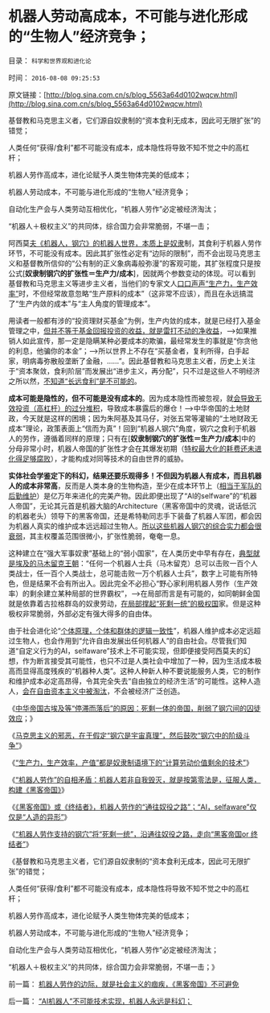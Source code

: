 # 机器人劳动高成本，不可能与进化形成的“生物人”经济竞争；

目录： `科学和世界观和进化论` 

时间： `2016-08-08 09:25:53` 

原文链接：[http://blog.sina.com.cn/s/blog_5563a64d0102wqcw.html](http://blog.sina.com.cn/s/blog_5563a64d0102wqcw.html)

基督教和马克思主义者，它们源自奴隶制的“资本食利无成本，因此可无限扩张”的错觉；

人类任何“获得/食利”都不可能没有成本，成本隐性将导致不知不觉之中的高杠杆；

机器人劳作高成本，进化论赋予人类生物体完美的低成本；

机器人劳动成本，不可能与进化形成的“生物人”经济竞争；

自动化生产会与人类劳动互相优化，“机器人劳作”必定被经济淘汰；

“机器人＋极权主义”的共同体，综合国力会非常脆弱，不堪一击；

阿西莫[夫《机器人，钢穴》的机器人世界，本质上是奴隶](../../../2016/7/25/基督教理想中的钢穴，中华愤青的“自由（空旷）恐惧症”.md)制，其食利于机器人劳作环节，不可能没有成本。因此其扩张性必定有“边际的限制”，而不会出现马克思主义和基督教所信仰的“公有制的正义象病毒般弥漫”的客观可能，其扩张程度只是按公式[**奴隶制钢穴的扩张性＝生产力/成本**]，因就两个参数变动的体现。可以看到基督教和马克思主义等进步主义者，当他们的专家文人[口口声声“生产力，生产效率”](../../../2016/4/29/岳飞解读“社会无常数”，社会主义的经济秩序；.md)时，不但经常故意忽略“生产原料的成本”（这非常不应该），而且在永远搞混了“生产内敛的成本”与“主人角度的管理成本”。

用读者一般都有涉的“投资理财买基金”为例，生产内敛的成本，就是已经打入基金管理之中，[但并不等于基金回报投资的收益，就是雷打不动的净收益](../../../2016/1/27/资本主义信托关系中，大股东不会损害中小股东的利益.md)，——>如果推销人如此宣传，那一定是隐瞒某种必要成本的欺骗，最经常发生的事就是“你贪他的利息，他骗你的本金”；——>所以世界上不存在“买基金者，复利所得，白手起家，明病毒弥散般垄断了金融，……”。因此基督教和马克思主义者，历史上关注于“资本聚敛，食利阶层”而发展出“进步主义，再分配”，只不过是这些人不明经济之所以然，[不知道“长远食利”是不可能的](../../../2014/1/28/（理性设资＝∑（套利）＞0），不可能存在于市场经济.md)。

**成本可能是隐性的，但不可能是没有成本的**。因为成本隐性而被忽视，就[会导致无效投资（高杠杆）的过分堆积](../../../2013/8/27/炒房业高杠杆的利润，风险，不确定性.md)，导致成本暴露后的爆仓！——>中华帝国的土地财政，今天就是这样的困境；因为朱阿基及其马仔，对张五常等灌输的“土地财政无成本”理论，政策表面上“信而为真”！回到“机器人钢穴”角度，钢穴之食利于机器人的劳作，遵循着同样的原理；只有在[**奴隶制钢穴的扩张性＝生产力/成本**]中的分母非常小时，机器人帝国的扩张性才会在其爆发初期（[特权最大化的耗费还未进化得足够腐败](../../../2009/8/1/特权二八定律，特权总令社会负担最大化.md)），才能构成对同等技术的自由世界的威胁。

**实体社会学鉴定下的科幻，结果还要乐观得多！不但因为机器人有成本，而且机器人的成本非常高**，反而是人类本身的生物构造，至少在成本环节上（[相当于军队的后勤维护](../../../2009/2/1/国家兴亡，与军事无关.md)）是亿万年来进化的完美产物。因此即便出现了“AI的selfware”的“机器人帝国”，无论其元首是机器大脑的Architecture（黑客帝国中的灵魂，说话低沉的机器老头）领导下的黑客帝国，还是希特勒同志手下装备了机器人军团，都会因为机器人真实的维护成本远远超过生物人。[所以这些机器人钢穴的综合实力都会很衰弱](../../../2016/7/20/《大城，钢穴，黑客帝国》造就体制内的“自由（空旷）恐惧症”.md)，其主权覆盖范围很微小，扩张性脆弱，奄奄一息。

这种建立在“强大军事奴隶”基础上的“弱小国家”，在人类历史中早有存在，[典型就是埃及的马木留克王朝](../../../2015/8/26/伊斯兰的“奴隶制”，突厥人“想发达，当奴隶”“要当奴隶称云直上”.md)：“任何一个机器人士兵（马木留克）总可以击败一百个人类战士，任一百个人类战士，总可能击败一万个机器人士兵”，数字上可能有所特色，但是结果不会有所出入。因此完全不必担心“野心家利用机器人劳作（生产效率）的剩余建立某种局部的世界霸权”，——>在局部而言是有可能的，如同朝鲜金国就是依靠着古拉格群岛的奴隶劳动，[在局部撑起“死剩一统”的极权国](../../../2013/12/29/朝鲜先军政治的特殊利益集团，不可能是政治忠心的集团.md)家。但是这种极权非常脆弱，外部必定有强大得多的自由体。

由于社会进化论“[个体原理，个体和群体的逻辑一致性](../../../2016/5/11/个体原理，社会进化论中的个体行为的一致性；.md)”，机器人维护成本必定远超过生物人，也会作用到“允许自由发展出任何机器人”的自由社会。尽管我们知道“自定义行为的AI，selfaware”技术上不可能实现，但即便接受阿西莫夫的幻想，作为断言接受其可能性，也只不过是人类社会中增加了一种，因为生活成本极高而显得高度残疾的“机器种人类”。这种人种新人种不要说能服务人类，它的制作和维护成本必定高昂得，令其完全失去“自由独立的经济生活”的可能性。这种人造人，[会在自由资本主义中被淘汰](../../../2009/2/7/进化论：市场机制确保淘汰竞争性弱者.md)，不会被经济广泛创造。

《[中华帝国古埃及等“停滞而落后”的原因：死剩一体的帝国，削弱了钢穴间的囚徒效应](../../../2016/8/2/钢穴世界“外源性侵略基因＝短缺原理＋公有制固化”，去钢穴化的囚徒效应.md)；》

《[马克思主义的邪恶，在于假定“钢穴是宇宙真理”，然后鼓吹“钢穴中的阶级斗争”](../../../2016/8/3/市场经济去特权化，归根到底是“去钢穴化”；.md)》

《[“生产力，生产效率，产值”都是奴隶制语境下的“计算劳动价值剩余的技术”](../../../2016/8/3/“生产力，生产效率”是奴隶制观念，全人类通往“病毒化”之路.md)》

《[“机器人劳作”的自相矛盾：机器人若非自我毁灭，就是按第零法是，征服人类，构建《黑客帝国》](../../../2016/8/3/“机器人劳作”的自相矛盾,奴隶制食利成本不可能内敛.md)》

《[《黑客帝国》或《终结者》，机器人劳作的“通往奴役之路”；“AI，selfaware”仅仅是“人造的异形”](../../../2016/8/3/《黑客帝国》或《终结者》！机器人劳作的“通往奴役之路”；.md)》

《[“机器人劳作支持的钢穴”将“死剩一统”，沿通往奴役之路，走向“黑客帝国or
终结者”](../../../2016/8/8/机器人劳作的地狱进程，完全符合《通往奴役之路》.md)》

《基督教和马克思主义者，它们源自奴隶制的“资本食利无成本，因此可无限扩张”的错觉；

人类任何“获得/食利”都不可能没有成本，成本隐性将导致不知不觉之中的高杠杆；

机器人劳作高成本，进化论赋予人类生物体完美的低成本；

机器人劳动成本，不可能与进化形成的“生物人”经济竞争；

自动化生产会与人类劳动互相优化，“机器人劳作”必定被经济淘汰；

“机器人＋极权主义”的共同体，综合国力会非常脆弱，不堪一击；》

前一篇： [机器人劳作的边际，就是社会主义的痼疾，《黑客帝国》不可避免](../../../2016/8/8/机器人劳作的边际，就是社会主义的痼疾，《黑客帝国》不可避免.md)

后一篇： [“AI机器人”不可能技术实现，机器人永远是科幻；](../../../2016/8/1/“AI机器人”不可能技术实现，机器人永远是科幻；.md)

